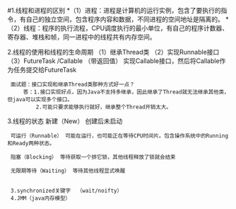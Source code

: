 #1.线程和进程的区别
*（1）进程：进程是计算机的运行实例，包含了要执行的指令，有自己的独立空间，包含程序内容和数据，不同进程的空间地址是隔离的。
*（2）线程：程序的执行流程，CPU调度执行的最小单位，有自己的程序计数器、寄存器、堆栈和帧，同一进程中的线程共有内存空间。


2.线程的使用和线程的生命周期
     （1）继承Thread类
	 （2）实现Runnable接口
	 （3）FutureTask /Callable （带返回值） 实现Callable接口，然后将Callable作为任务提交给FutureTask
	 
	 面试题：接口实现和继承Thread类那种方式好一点？
	     答：1.接口实现好点，因为Java不支持多继承，因此继承了Thread就无法继承其他类，但java可以实现多个接口。
		     2.可能只要求能够执行就好，继承整个Thread开销太大。
		  
3.线程的状态
     新建（New） 创建后未启动
	 
	 可运行（Runnable） 可能在运行，也可能正在等待CPU时间片。包含操作系统中的Running和Ready两种状态。
	 
	 阻塞（Blocking） 等待获取一个排它锁，其他线程释放了锁就会结束 
	 
	 无限期等待（Waiting） 等待其他线程显式唤醒
	 
	 
     3.synchronized关键字  （wait/noifty）
	 4.JMM（java内存模型）
